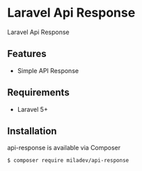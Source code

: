 # Laravel Api Response
Laravel Api Response

## Features

- Simple API Response

## Requirements

- Laravel 5+

## Installation
api-response is available via Composer

```bash
$ composer require miladev/api-response
```


